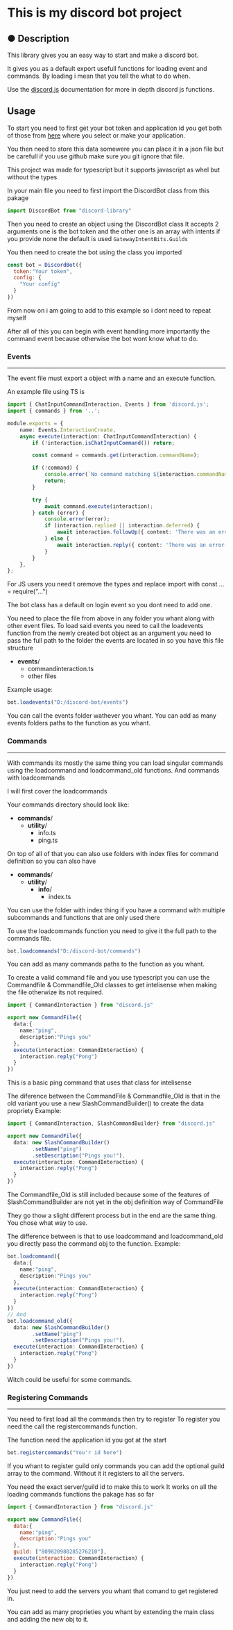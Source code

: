 # This is my discord bot project
## ● Description
This library gives you an easy way to start and make a discord bot.

It gives you as a default export usefull functions for loading event and commands.
By loading i mean that you tell the what to do when.

Use the [discord.js](https://discordjs.guide) documentation for more in depth discord js functions.

## Usage 

To start you need to first get your bot token and application id 
you get both of those from [here](https://discord.com/developers/applications) where you select or make your application.

You then need to store this data somewere you can place it in a json file but be carefull if you use github make sure you git ignore that file. 

<!-- If you use typescript this is the tsconfig of this pakage
```json
{
  "compilerOptions": {
      "target": "ES2022",
      "module": "CommonJS",
      "moduleResolution": "Node",
      "allowJs": true,
      "strict": true,
      "noImplicitAny": true,
      "declaration": false,
      "skipLibCheck": true,
      "strictNullChecks": true,
      "resolveJsonModule": true,
      "outDir": "dist",
      "sourceMap": true
  },
  "include": ["src"],
  "exclude": ["node_modules"]
}
``` -->

This project was made for typescript but it supports javascript as whel but without the types

In your main file you need to first import the DiscordBot class from this pakage

```js
import DiscordBot from "discord-library"
```
Then you need to create an object using the DiscordBot class 
It accepts 2 arguments one is the bot token and the other one is an array with intents if you provide none the default is used `` GatewayIntentBits.Guilds ``

You then need to create the bot using the class you imported 
```js
const bot = DiscordBot({
  token:"Your token",
  config: {
    "Your config"
  }
})
```
From now on i am going to add to this example so i dont need to repeat myself

After all of this you can begin with event handling more importantly the command event because otherwise the bot wont know what to do.

### Events
---

The event file must export a object with a name and an execute function.

An example file using TS is 

```ts 
import { ChatInputCommandInteraction, Events } from 'discord.js';
import { commands } from '..';

module.exports = {
    name: Events.InteractionCreate,
    async execute(interaction: ChatInputCommandInteraction) {
        if (!interaction.isChatInputCommand()) return;

        const command = commands.get(interaction.commandName);

        if (!command) {
            console.error(`No command matching ${interaction.commandName} was found.`);
            return;
        }

        try {
            await command.execute(interaction);
        } catch (error) {
            console.error(error);
            if (interaction.replied || interaction.deferred) {
                await interaction.followUp({ content: 'There was an error while executing this command!', ephemeral: true });
            } else {
                await interaction.reply({ content: 'There was an error while executing this command!', ephemeral: true });
            }
        }
    },
};
```
For JS users you need t oremove the types and replace import with const ... = require("...")

The bot class has a default on login event so you dont need to add one.

You need to place the file from above in any folder you whant along with other event files.
To load said events you need to call the loadevents function from the newly created bot object as an argument you need to pass the full path to the folder the events are located in so you have this file structure 
- **events**/
  - commandinteraction.ts
  - other files

Example usage: 
```ts
bot.loadevents("D:/discord-bot/events")
```
You can call the events folder wathever you whant.
You can add as many events folders paths to the function as you whant.

### Commands
---

With commands its mostly the same thing you can load singular commands using the loadcommand and loadcommand_old functions.
And commands with loadcommands

I will first cover the loadcommands 

Your commands directory should look like:

- **commands**/
   - **utility**/
     - info.ts
     - ping.ts

On top of all of that you can also use folders with index files for command definition so you can also have 

- **commands**/
   - **utility**/
     - **info**/
       - index.ts

You can use the folder with index thing if you have a command with multiple subcommands and functions that are only used there

To use the loadcommands function you need to give it the full path to the commands file.

```ts 
bot.loadcommands("D:/discord-bot/commands")
```

You can add as many commands paths to the function as you whant.

To create a valid command file and you use typescript you can use the Commandfile & Commandfile_Old classes to get intelisense when making the file otherwize its not required.

```ts
import { CommandInteraction } from "discord.js"

export new CommandFile({
  data:{
    name:"ping",
    description:"Pings you"
  },
  execute(interaction: CommandInteraction) {
    interaction.reply("Pong")
  }
})
```
This is a basic ping command that uses that class for intelisense

The diference between the CommandFile & Commandfile_Old is that in the old variant you use a new SlashCommandBuilder() to create the data propriety 
Example:
```ts
import { CommandInteraction, SlashCommandBuilder} from "discord.js"

export new CommandFile({
  data: new SlashCommandBuilder()
		.setName("ping")
		.setDescription("Pings you!"),
  execute(interaction: CommandInteraction) {
    interaction.reply("Pong")
  }
})
```

The Commandfile_Old is still included because some of the features of SlashCommandBuilder are not yet in the obj definition way of CommandFile

They go thow a slight different process but in the end are the same thing. 
You chose what way to use.

The difference between is that to use loadcommand and loadcommand_old
you directly pass the command obj to the function.
Example:
```ts
bot.loadcommand({
  data:{
    name:"ping",
    description:"Pings you"
  },
  execute(interaction: CommandInteraction) {
    interaction.reply("Pong")
  }
})
// And
bot.loadcommand_old({
  data: new SlashCommandBuilder()
		.setName("ping")
		.setDescription("Pings you!"),
  execute(interaction: CommandInteraction) {
    interaction.reply("Pong")
  }
})
```
Witch could be useful for some commands.

### Registering Commands
---
You need to first load all the commands then try to register 
To register you need the call the registercommands function.

The function need the application id you got at the start
```ts
bot.registercommands("You'r id here")
```
If you whant to register guild only commands you can add the optional guild array to the command.
Without it it registers to all the servers.

You need the exact server/guild id to make this to work 
It works on all the loading commands functions the pakage has so far 

```js
import { CommandInteraction } from "discord.js"

export new CommandFile({
  data:{
    name:"ping",
    description:"Pings you"
  },
  guild: ["809820980285276210"],
  execute(interaction: CommandInteraction) {
    interaction.reply("Pong")
  }
})
```
You just need to add the servers you whant that comand to get registered in.

You can add as many proprieties you whant by extending the main class and adding the new obj to it. 